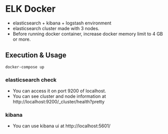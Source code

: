 # ELK Docker
* elasticsearch + kibana + logstash environment
* elasticsearch cluster made with 3 nodes.
* Before running docker container, increase docker memory limit to 4 GB or more.

## Execution & Usage
```
docker-compose up 
```

### elasticsearch check
* You can access it on port 9200 of localhost.
* You can see cluster and node information at http://localhost:9200/_cluster/health?pretty

### kibana
* You can use kibana ui at http://localhost:5601/
